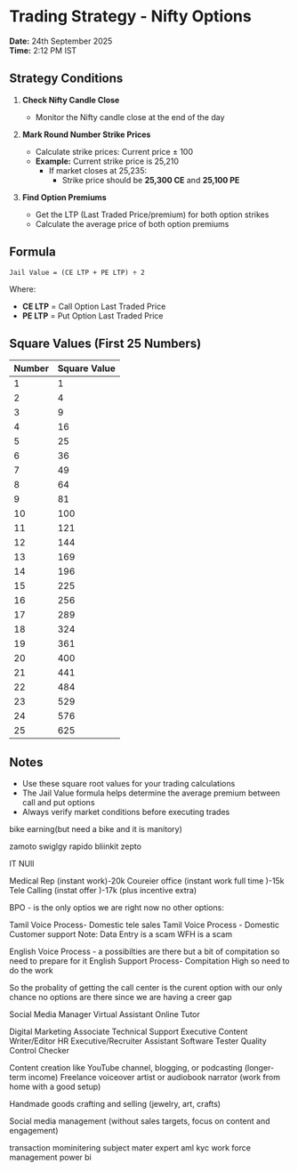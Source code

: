 # Trading Strategy - Nifty Options
**Date:** 24th September 2025  
**Time:** 2:12 PM IST

## Strategy Conditions

1. **Check Nifty Candle Close**
   - Monitor the Nifty candle close at the end of the day

2. **Mark Round Number Strike Prices**
   - Calculate strike prices: Current price ± 100
   - **Example:** Current strike price is 25,210
     - If market closes at 25,235: 
       - Strike price should be **25,300 CE** and **25,100 PE**

3. **Find Option Premiums**
   - Get the LTP (Last Traded Price/premium) for both option strikes
   - Calculate the average price of both option premiums

## Formula

```
Jail Value = (CE LTP + PE LTP) ÷ 2
```

Where:
- **CE LTP** = Call Option Last Traded Price
- **PE LTP** = Put Option Last Traded Price

## Square Values (First 25 Numbers)

| Number | Square Value |
|--------|--------------|
| 1      | 1            |
| 2      | 4            |
| 3      | 9            |
| 4      | 16           |
| 5      | 25           |
| 6      | 36           |
| 7      | 49           |
| 8      | 64           |
| 9      | 81           |
| 10     | 100          |
| 11     | 121          |
| 12     | 144          |
| 13     | 169          |
| 14     | 196          |
| 15     | 225          |
| 16     | 256          |
| 17     | 289          |
| 18     | 324          |
| 19     | 361          |
| 20     | 400          |
| 21     | 441          |
| 22     | 484          |
| 23     | 529          |
| 24     | 576          |
| 25     | 625          |


## Notes
- Use these square root values for your trading calculations
- The Jail Value formula helps determine the average premium between call and put options
- Always verify market conditions before executing trades


bike earning(but need a bike  and it is manitory)

zamoto
swiglgy 
rapido 
bliinkit
zepto 

IT NUll 

Medical Rep (instant work)-20k 
Coureier office (instant work full time )-15k 
Tele Calling (instat offer )-17k (plus incentive extra)

BPO - is the only optios we are right now no other options:

Tamil Voice Process- Domestic tele sales 
Tamil Voice Process - Domestic Customer support 
Note: Data Entry is a scam  WFH is a scam 


English Voice Process - a possibilties are there but a bit of compitation so need to prepare for it 
English Support Process- Compitation High so need to do the work 

So the probality of getting the call center is the curent option with our only chance no options are there since we are having a creer gap 


Social Media Manager
Virtual Assistant 
Online Tutor


Digital Marketing Associate 
Technical Support Executive 
Content Writer/Editor 
HR Executive/Recruiter Assistant 
Software Tester
Quality Control Checker




Content creation like YouTube channel, blogging, or podcasting (longer-term income)
Freelance voiceover artist or audiobook narrator (work from home with a good setup)


Handmade goods crafting and selling (jewelry, art, crafts)


Social media management (without sales targets, focus on content and engagement)


transaction mominitering 
subject mater  expert
aml kyc 
work force management 
power bi 



